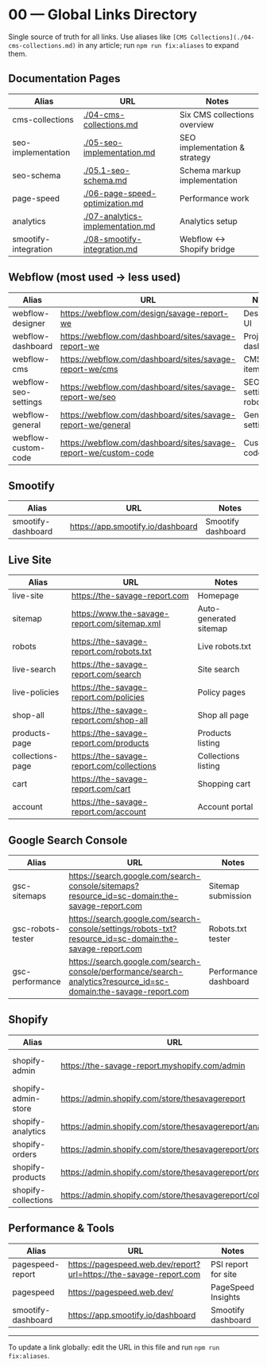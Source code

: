 # 00 — Global Links Directory

Single source of truth for all links. Use aliases like `[CMS Collections](./04-cms-collections.md)` in any article; run `npm run fix:aliases` to expand them.

## Documentation Pages

| Alias | URL | Notes |
|------|-----|------|
| <a id="cms-collections"></a> cms-collections | [./04-cms-collections.md](./04-cms-collections.md) | Six CMS collections overview |
| <a id="seo-implementation"></a> seo-implementation | [./05-seo-implementation.md](./05-seo-implementation.md) | SEO implementation & strategy |
| <a id="seo-schema"></a> seo-schema | [./05.1-seo-schema.md](./05.1-seo-schema.md) | Schema markup implementation |
| <a id="page-speed"></a> page-speed | [./06-page-speed-optimization.md](./06-page-speed-optimization.md) | Performance work |
| <a id="analytics"></a> analytics | [./07-analytics-implementation.md](./07-analytics-implementation.md) | Analytics setup |
| <a id="smootify-integration"></a> smootify-integration | [./08-smootify-integration.md](./08-smootify-integration.md) | Webflow ↔ Shopify bridge |

## Webflow (most used → less used)

| Alias | URL | Notes |
|------|-----|------|
| <a id="webflow-designer"></a> webflow-designer | <a href="https://webflow.com/design/savage-report-we" target="_blank" rel="noopener noreferrer">https://webflow.com/design/savage-report-we</a> | Designer UI |
| <a id="webflow-dashboard"></a> webflow-dashboard | <a href="https://webflow.com/dashboard/sites/savage-report-we" target="_blank" rel="noopener noreferrer">https://webflow.com/dashboard/sites/savage-report-we</a> | Project dashboard |
| <a id="webflow-cms"></a> webflow-cms | <a href="https://webflow.com/dashboard/sites/savage-report-we/cms" target="_blank" rel="noopener noreferrer">https://webflow.com/dashboard/sites/savage-report-we/cms</a> | CMS items |
| <a id="webflow-seo-settings"></a> webflow-seo-settings | <a href="https://webflow.com/dashboard/sites/savage-report-we/seo" target="_blank" rel="noopener noreferrer">https://webflow.com/dashboard/sites/savage-report-we/seo</a> | SEO settings & robots |
| <a id="webflow-general"></a> webflow-general | <a href="https://webflow.com/dashboard/sites/savage-report-we/general" target="_blank" rel="noopener noreferrer">https://webflow.com/dashboard/sites/savage-report-we/general</a> | General settings |
| <a id="webflow-custom-code"></a> webflow-custom-code | <a href="https://webflow.com/dashboard/sites/savage-report-we/custom-code" target="_blank" rel="noopener noreferrer">https://webflow.com/dashboard/sites/savage-report-we/custom-code</a> | Custom code |

## Smootify

| Alias | URL | Notes |
|------|-----|------|
| <a id="smootify-dashboard"></a> smootify-dashboard | <a href="https://app.smootify.io/dashboard" target="_blank" rel="noopener noreferrer">https://app.smootify.io/dashboard</a> | Smootify dashboard |

## Live Site

| Alias | URL | Notes |
|------|-----|------|
| <a id="live-site"></a> live-site | <a href="https://the-savage-report.com" target="_blank" rel="noopener noreferrer">https://the-savage-report.com</a> | Homepage |
| <a id="sitemap"></a> sitemap | <a href="https://www.the-savage-report.com/sitemap.xml" target="_blank" rel="noopener noreferrer">https://www.the-savage-report.com/sitemap.xml</a> | Auto-generated sitemap |
| <a id="robots"></a> robots | <a href="https://the-savage-report.com/robots.txt" target="_blank" rel="noopener noreferrer">https://the-savage-report.com/robots.txt</a> | Live robots.txt |
| <a id="live-search"></a> live-search | <a href="https://the-savage-report.com/search" target="_blank" rel="noopener noreferrer">https://the-savage-report.com/search</a> | Site search |
| <a id="live-policies"></a> live-policies | <a href="https://the-savage-report.com/policies" target="_blank" rel="noopener noreferrer">https://the-savage-report.com/policies</a> | Policy pages |
| <a id="shop-all"></a> shop-all | <a href="https://the-savage-report.com/shop-all" target="_blank" rel="noopener noreferrer">https://the-savage-report.com/shop-all</a> | Shop all page |
| <a id="products-page"></a> products-page | <a href="https://the-savage-report.com/products" target="_blank" rel="noopener noreferrer">https://the-savage-report.com/products</a> | Products listing |
| <a id="collections-page"></a> collections-page | <a href="https://the-savage-report.com/collections" target="_blank" rel="noopener noreferrer">https://the-savage-report.com/collections</a> | Collections listing |
| <a id="cart"></a> cart | <a href="https://the-savage-report.com/cart" target="_blank" rel="noopener noreferrer">https://the-savage-report.com/cart</a> | Shopping cart |
| <a id="account"></a> account | <a href="https://the-savage-report.com/account" target="_blank" rel="noopener noreferrer">https://the-savage-report.com/account</a> | Account portal |

## Google Search Console

| Alias | URL | Notes |
|------|-----|------|
| <a id="gsc-sitemaps"></a> gsc-sitemaps | <a href="https://search.google.com/search-console/sitemaps?resource_id=sc-domain:the-savage-report.com" target="_blank" rel="noopener noreferrer">https://search.google.com/search-console/sitemaps?resource_id=sc-domain:the-savage-report.com</a> | Sitemap submission |
| <a id="gsc-robots-tester"></a> gsc-robots-tester | <a href="https://search.google.com/search-console/settings/robots-txt?resource_id=sc-domain:the-savage-report.com" target="_blank" rel="noopener noreferrer">https://search.google.com/search-console/settings/robots-txt?resource_id=sc-domain:the-savage-report.com</a> | Robots.txt tester |
| <a id="gsc-performance"></a> gsc-performance | <a href="https://search.google.com/search-console/performance/search-analytics?resource_id=sc-domain:the-savage-report.com" target="_blank" rel="noopener noreferrer">https://search.google.com/search-console/performance/search-analytics?resource_id=sc-domain:the-savage-report.com</a> | Performance dashboard |

## Shopify

| Alias | URL | Notes |
|------|-----|------|
| <a id="shopify-admin"></a> shopify-admin | <a href="https://the-savage-report.myshopify.com/admin" target="_blank" rel="noopener noreferrer">https://the-savage-report.myshopify.com/admin</a> | Store admin (classic) |
| <a id="shopify-admin-store"></a> shopify-admin-store | <a href="https://admin.shopify.com/store/thesavagereport" target="_blank" rel="noopener noreferrer">https://admin.shopify.com/store/thesavagereport</a> | Store admin |
| <a id="shopify-analytics"></a> shopify-analytics | <a href="https://admin.shopify.com/store/thesavagereport/analytics" target="_blank" rel="noopener noreferrer">https://admin.shopify.com/store/thesavagereport/analytics</a> | Analytics |
| <a id="shopify-orders"></a> shopify-orders | <a href="https://admin.shopify.com/store/thesavagereport/orders" target="_blank" rel="noopener noreferrer">https://admin.shopify.com/store/thesavagereport/orders</a> | Orders |
| <a id="shopify-products"></a> shopify-products | <a href="https://admin.shopify.com/store/thesavagereport/products" target="_blank" rel="noopener noreferrer">https://admin.shopify.com/store/thesavagereport/products</a> | Products |
| <a id="shopify-collections"></a> shopify-collections | <a href="https://admin.shopify.com/store/thesavagereport/collections" target="_blank" rel="noopener noreferrer">https://admin.shopify.com/store/thesavagereport/collections</a> | Collections |

## Performance & Tools

| Alias | URL | Notes |
|------|-----|------|
| <a id="pagespeed-report"></a> pagespeed-report | <a href="https://pagespeed.web.dev/report?url=https://the-savage-report.com" target="_blank" rel="noopener noreferrer">https://pagespeed.web.dev/report?url=https://the-savage-report.com</a> | PSI report for site |
| <a id="pagespeed"></a> pagespeed | <a href="https://pagespeed.web.dev/" target="_blank" rel="noopener noreferrer">https://pagespeed.web.dev/</a> | PageSpeed Insights |
| <a id="smootify-dashboard"></a> smootify-dashboard | <a href="https://app.smootify.io/dashboard" target="_blank" rel="noopener noreferrer">https://app.smootify.io/dashboard</a> | Smootify dashboard |

---

To update a link globally: edit the URL in this file and run `npm run fix:aliases`.

